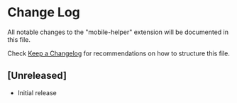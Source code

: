 # Change Log

All notable changes to the "mobile-helper" extension will be documented in this file.

Check [Keep a Changelog](http://keepachangelog.com/) for recommendations on how to structure this file.

## [Unreleased]

- Initial release